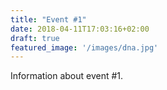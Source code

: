 ```yaml
---
title: "Event #1"
date: 2018-04-11T17:03:16+02:00
draft: true
featured_image: '/images/dna.jpg'
---
```

 
Information about event #1.